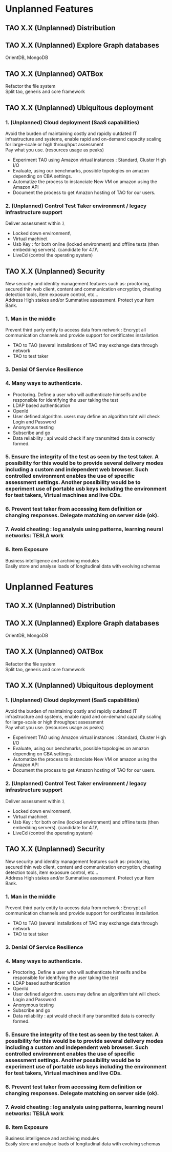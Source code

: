 <!--
author:
    - 'Patrick Plichart'
created_at: '2013-05-21 10:05:12'
updated_at: '2013-05-21 10:05:12'
-->

Unplanned Features
==================

TAO X.X (Unplanned) Distribution
--------------------------------

TAO X.X (Unplanned) Explore Graph databases
-------------------------------------------

OrientDB, MongoDB

TAO X.X (Unplanned) OATBox
--------------------------

Refactor the file system\
Split tao, generis and core framework

TAO X.X (Unplanned) Ubiquitous deployment
-----------------------------------------

### 1. (Unplanned) Cloud deployment (SaaS capabilities)

Avoid the burden of maintaining costly and rapidly outdated IT infrastructure and systems, enable rapid and on-demand capacity scaling for large-scale or high throughput assessment\
Pay what you use. (resources usage as peaks)

-   Experiment TAO using Amazon virtual instances : Standard, Cluster High I/O
-   Evaluate, using our benchmarks, possible topologies on amazon depending on CBA settings.
-   Automatize the process to instanciate New VM on amazon using the Amazon API
-   Document the process to get Amazon hosting of TAO for our users.

### 2. (Unplanned) Control Test Taker environment / legacy infrastructure support

Deliver assessment within :\
- Locked down environment\
- Virtual machine\
- Usb Key : for both online (locked environment) and offline tests (then embedding servers). (candidate for 4.1)\
- LiveCd (control the operating system)

TAO X.X (Unplanned) Security
----------------------------

New security and identity management features such as: proctoring, secured thin web client, content and communication encryption, cheating detection tools, item exposure control, etc…\
Address High stakes and/or Summative assessment. Protect your Item Bank.

### 1. Man in the middle

Prevent third party entity to access data from network : Encrypt all communication channels and provide support for certificates installation.

-   TAO to TAO (several installations of TAO may exchange data through network
-   TAO to test taker

### 3. Denial Of Service Resilience

### 4. Many ways to authenticate.

-   Proctoring. Define a user who will authenticate himselfs and be responsible for identifying the user taking the test
-   LDAP based authentication
-   OpenId
-   User defined algorithm. users may define an algorithm taht will check Login and Password
-   Anonymous testing
-   Subscribe and go
-   Data reliability : api would check if any transmitted data is correctly formed.

### 5. Ensure the integrity of the test as seen by the test taker. A possibility for this would be to provide several delivery modes including a custom and independent web browser. Such controlled environment enables the use of specific assessment settings. Another possibility would be to experiment use of portable usb keys including the environment for test takers, Virtual machines and live CDs.

### 6. Prevent test taker from accessing item definition or changing responses. Delegate matching on server side (ok).

### 7. Avoid cheating : log analysis using patterns, learning neural networks: TESLA work

### 8. Item Exposure

Business intelligence and archiving modules\
Easily store and analyse loads of longitudinal data with evolving schemas

Unplanned Features
==================

TAO X.X (Unplanned) Distribution
--------------------------------

TAO X.X (Unplanned) Explore Graph databases
-------------------------------------------

OrientDB, MongoDB

TAO X.X (Unplanned) OATBox
--------------------------

Refactor the file system\
Split tao, generis and core framework

TAO X.X (Unplanned) Ubiquitous deployment
-----------------------------------------

### 1. (Unplanned) Cloud deployment (SaaS capabilities)

Avoid the burden of maintaining costly and rapidly outdated IT infrastructure and systems, enable rapid and on-demand capacity scaling for large-scale or high throughput assessment\
Pay what you use. (resources usage as peaks)

-   Experiment TAO using Amazon virtual instances : Standard, Cluster High I/O
-   Evaluate, using our benchmarks, possible topologies on amazon depending on CBA settings.
-   Automatize the process to instanciate New VM on amazon using the Amazon API
-   Document the process to get Amazon hosting of TAO for our users.

### 2. (Unplanned) Control Test Taker environment / legacy infrastructure support

Deliver assessment within :\
- Locked down environment\
- Virtual machine\
- Usb Key : for both online (locked environment) and offline tests (then embedding servers). (candidate for 4.1)\
- LiveCd (control the operating system)

TAO X.X (Unplanned) Security
----------------------------

New security and identity management features such as: proctoring, secured thin web client, content and communication encryption, cheating detection tools, item exposure control, etc…\
Address High stakes and/or Summative assessment. Protect your Item Bank.

### 1. Man in the middle

Prevent third party entity to access data from network : Encrypt all communication channels and provide support for certificates installation.

-   TAO to TAO (several installations of TAO may exchange data through network
-   TAO to test taker

### 3. Denial Of Service Resilience

### 4. Many ways to authenticate.

-   Proctoring. Define a user who will authenticate himselfs and be responsible for identifying the user taking the test
-   LDAP based authentication
-   OpenId
-   User defined algorithm. users may define an algorithm taht will check Login and Password
-   Anonymous testing
-   Subscribe and go
-   Data reliability : api would check if any transmitted data is correctly formed.

### 5. Ensure the integrity of the test as seen by the test taker. A possibility for this would be to provide several delivery modes including a custom and independent web browser. Such controlled environment enables the use of specific assessment settings. Another possibility would be to experiment use of portable usb keys including the environment for test takers, Virtual machines and live CDs.

### 6. Prevent test taker from accessing item definition or changing responses. Delegate matching on server side (ok).

### 7. Avoid cheating : log analysis using patterns, learning neural networks: TESLA work

### 8. Item Exposure

Business intelligence and archiving modules\
Easily store and analyse loads of longitudinal data with evolving schemas


